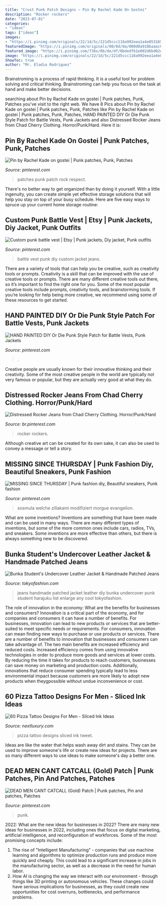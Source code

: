 ```yaml
---
title: "Crust Punk Patch Designs ~ Pin By Rachel Kade On Gostei"
description: "Rocker rockers"
date: "2023-07-01"
categories:
- "ideas"
tags: ["ideas"]
images:
- "https://i.pinimg.com/originals/22/1d/5c/221d5ccc116a992eea1a4e05316580e7.jpg"
featuredImage: "https://i.pinimg.com/originals/00/0d/0a/000d0a918baaac0432c15a3d76a4cc33.jpg"
featured_image: "https://i.pinimg.com/736x/0b/de/df/0bdedfb1e002d6bd02e8bd8deece1e39.jpg"
image: "https://i.pinimg.com/originals/22/1d/5c/221d5ccc116a992eea1a4e05316580e7.jpg"
ShowToc: true
author: "Mr. Eladio Rodriguez"
---
```



Brainstroming is a process of rapid thinking. It is a useful tool for problem solving and critical thinking. Brainstroming can help you focus on the task at hand and make better decisions.

	

		
searching about Pin by Rachel Kade on gostei | Punk patches, Punk, Patches you've visit to the right web. We have 8 Pics about Pin by Rachel Kade on gostei | Punk patches, Punk, Patches like Pin by Rachel Kade on gostei | Punk patches, Punk, Patches, HAND PAINTED DIY Or Die Punk Style Patch for Battle Vests, Punk Jackets and also Distressed Rocker Jeans from Chad Cherry Clothing. Horror/Punk/Hard. Here it is:
		
    
## Pin By Rachel Kade On Gostei | Punk Patches, Punk, Patches

<img loading=lazy src="https://i.pinimg.com/736x/0b/de/df/0bdedfb1e002d6bd02e8bd8deece1e39.jpg" onerror="this.onerror=null;this.src='https://tse4.mm.bing.net/th?id=OIP.T06Bu-DQU79kq6LZx3BOXwHaNJ&amp;pid=15.1';" alt="Pin by Rachel Kade on gostei | Punk patches, Punk, Patches">

_Source: pinterest.com_

>patches punk patch rock respect. 

	

There's no better way to get organized than by doing it yourself. With a little ingenuity, you can create simple yet effective storage solutions that will help you stay on top of your busy schedule. Here are five easy ways to spruce up your current home storage routine: 

    
## Custom Punk Battle Vest | Etsy | Punk Jackets, Diy Jacket, Punk Outfits

<img loading=lazy src="https://i.pinimg.com/736x/40/cb/87/40cb87869b1495b8b60e42a0d6a4e9ee.jpg" onerror="this.onerror=null;this.src='https://tse3.mm.bing.net/th?id=OIP.hopaIOxtD6SbIBYG4J7DNQHaNK&amp;pid=15.1';" alt="Custom punk battle vest | Etsy | Punk jackets, Diy jacket, Punk outfits">

_Source: pinterest.com_

>battle vest punk diy custom jacket jeans. 

	

There are a variety of tools that can help you be creative, such as creativity tools or prompts.
Creativity is a skill that can be improved with the use of creative tools or prompts. There are many different creative tools out there, so it’s important to find the right one for you. Some of the most popular creative tools include prompts, creativity tools, and brainstorming tools. If you’re looking for help being more creative, we recommend using some of these resources to get started.

    
## HAND PAINTED DIY Or Die Punk Style Patch For Battle Vests, Punk Jackets

<img loading=lazy src="https://i.pinimg.com/originals/00/0d/0a/000d0a918baaac0432c15a3d76a4cc33.jpg" onerror="this.onerror=null;this.src='https://tse4.mm.bing.net/th?id=OIP._7dCayE-6dNSeLNsTCI0MAHaGj&amp;pid=15.1';" alt="HAND PAINTED DIY Or Die Punk Style Patch for Battle Vests, Punk Jackets">

_Source: pinterest.com_

>. 

	

Creative people are usually known for their innovative thinking and their creativity. Some of the most creative people in the world are typically not very famous or popular, but they are actually very good at what they do.

    
## Distressed Rocker Jeans From Chad Cherry Clothing. Horror/Punk/Hard

<img loading=lazy src="https://i.pinimg.com/originals/22/1d/5c/221d5ccc116a992eea1a4e05316580e7.jpg" onerror="this.onerror=null;this.src='https://tse1.mm.bing.net/th?id=OIP.kDkawrj1ZbScrClKs9-ZtgHaJ4&amp;pid=15.1';" alt="Distressed Rocker Jeans from Chad Cherry Clothing. Horror/Punk/Hard">

_Source: br.pinterest.com_

>rocker rockers. 

	

Although creative art can be created for its own sake, it can also be used to convey a message or tell a story.

    
## MISSING SINCE THURSDAY | Punk Fashion Diy, Beautiful Sneakers, Punk Fashion

<img loading=lazy src="https://i.pinimg.com/originals/f7/fc/c8/f7fcc857d12de8d65610354ff0473254.jpg" onerror="this.onerror=null;this.src='https://tse2.mm.bing.net/th?id=OIP.9iL3-ijVruMDJXWKP2aN1QHaHS&amp;pid=15.1';" alt="MISSING SINCE THURSDAY | Punk fashion diy, Beautiful sneakers, Punk fashion">

_Source: pinterest.com_

>sosmula welche zillakami modifiziert morgue evangelion. 

	

What are some inventions?
Inventions are something that have been made and can be used in many ways. There are many different types of inventions, but some of the more common ones include cars, radios, TVs, and sneakers. Some inventions are more effective than others, but there is always something new to be discovered.

    
## Bunka Student&#039;s Undercover Leather Jacket &amp; Handmade Patched Jeans

<img loading=lazy src="http://tokyofashion.com/wp-content/uploads/2012/04/TK-2012-02-11-015-005-Harajuku.jpg" onerror="this.onerror=null;this.src='https://tse3.mm.bing.net/th?id=OIP.CEpo85SsF0TylL5hbDEG0wHaLH&amp;pid=15.1';" alt="Bunka Student&#039;s Undercover Leather Jacket &amp; Handmade Patched Jeans">

_Source: tokyofashion.com_

>jeans handmade patched jacket leather diy bunka undercover punk student harajuku list enlarge any cool tokyofashion. 

	

The role of innovation in the economy: What are the benefits for businesses and consumers?
Innovation is a critical part of the economy, and for companies and consumers it can have a number of benefits. For businesses, innovation can lead to new products or services that are better-suited to meet specific needs or requirements. For consumers, innovation can mean finding new ways to purchase or use products or services.
There are a number of benefits to innovation that businesses and consumers can take advantage of. The two main benefits are increased efficiency and reduced costs. Increased efficiency comes from using innovative technologies in order to produce more goods and services at lower costs. By reducing the time it takes for products to reach customers, businesses can save money on marketing and production costs. Additionally, innovations that reduce consumer spending typically lead to less environmental impact because customers are more likely to adopt new products when theygpossible without undue inconvenience or cost.

    
## 60 Pizza Tattoo Designs For Men - Sliced Ink Ideas

<img loading=lazy src="http://nextluxury.com/wp-content/uploads/manly-pizza-tattoo-design-ideas-for-men-on-thigh.jpg" onerror="this.onerror=null;this.src='https://tse2.mm.bing.net/th?id=OIP.gxbPRaoX_Mi51-1vHLEU9gHaHH&amp;pid=15.1';" alt="60 Pizza Tattoo Designs For Men - Sliced Ink Ideas">

_Source: nextluxury.com_

>pizza tattoo designs sliced ink tweet. 

	

Ideas are like the water that helps wash away dirt and stains. They can be used to improve someone's life or create new ideas for projects. There are so many different ways to use ideas to make someone's day a better one.

    
## DEAD MEN CANT CATCALL (Gold) Patch | Punk Patches, Pin And Patches, Patches

<img loading=lazy src="https://i.pinimg.com/736x/d7/61/2d/d7612d0dd2644e8eefcee166e337b006--feminist-patch-punk-aesthetic.jpg" onerror="this.onerror=null;this.src='https://tse2.mm.bing.net/th?id=OIP.eaUaGT9-Mm34pQ8fHv9gqQHaJ3&amp;pid=15.1';" alt="DEAD MEN CANT CATCALL (Gold) Patch | Punk patches, Pin and patches, Patches">

_Source: pinterest.com_

>punk. 

	

2022: What are the new ideas for businesses in 2022?
There are many new ideas for businesses in 2022, including ones that focus on digital marketing, artificial intelligence, and reconfiguration of workforces. Some of the most promising concepts include: 
1. The rise of "Intelligent Manufacturing" - companies that use machine learning and algorithms to optimize production runs and produce more quickly and cheaply. This could lead to a significant increase in jobs in the manufacturing sector, as well as a decrease in the need for human labor. 
2. How AI is changing the way we interact with our environment - through things like 3D printing or autonomous vehicles. These changes could have serious implications for businesses, as they could create new opportunities for cost overruns, bottlenecks, and performance problems. 

